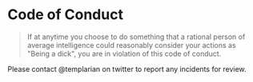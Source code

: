# Code of Conduct

> If at anytime you choose to do something that a rational person of average intelligence could reasonably consider your actions as "Being a dick", you are in violation of this code of conduct.

Please contact @templarian on twitter to report any incidents for review.

